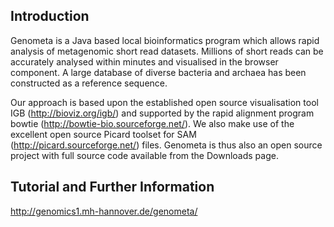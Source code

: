 ## Introduction ##

Genometa is a Java based local bioinformatics program which allows rapid analysis of metagenomic short read datasets. Millions of short reads can be accurately analysed within minutes and visualised in the browser component. A large database of diverse bacteria and archaea has been constructed as a reference sequence.

Our approach is based upon the established open source visualisation tool IGB (http://bioviz.org/igb/) and supported by the rapid alignment program bowtie (http://bowtie-bio.sourceforge.net/). We also make use of the excellent open source Picard toolset for SAM (http://picard.sourceforge.net/) files. Genometa is thus also an open source project with full source code available from the Downloads page.

## Tutorial and Further Information ##

http://genomics1.mh-hannover.de/genometa/